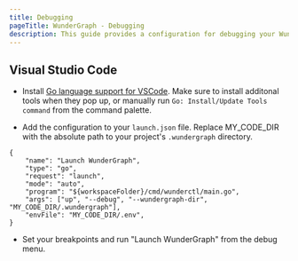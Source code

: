 ```yaml
---
title: Debugging
pageTitle: WunderGraph - Debugging
description: This guide provides a configuration for debugging your WunderGraph applications with your IDE
---
```


## Visual Studio Code

- Install [Go language support for VSCode](https://marketplace.visualstudio.com/items?itemName=golang.Go). Make sure to install additonal tools when they pop up, or manually run `Go: Install/Update Tools command` from the command palette.

- Add the configuration to your `launch.json` file. Replace MY_CODE_DIR with the absolute path to your project's `.wundergraph` directory.

```
{
    "name": "Launch WunderGraph",
    "type": "go",
    "request": "launch",
    "mode": "auto",
    "program": "${workspaceFolder}/cmd/wunderctl/main.go",
    "args": ["up", "--debug", "--wundergraph-dir", "MY_CODE_DIR/.wundergraph"],
    "envFile": "MY_CODE_DIR/.env",
}
```

- Set your breakpoints and run "Launch WunderGraph" from the debug menu.
